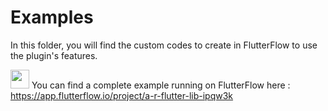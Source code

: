 # Examples
In this folder, you will find the custom codes to create in FlutterFlow to use the plugin's features.

<img src="https://avatars.githubusercontent.com/u/74943865?s=48&amp;v=4" width="30" height="30" style="max-width: 100%; margin-bottom: -9px;"> You can find a complete example running on FlutterFlow here :
https://app.flutterflow.io/project/a-r-flutter-lib-ipqw3k


